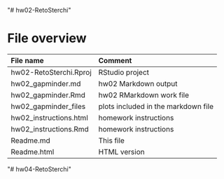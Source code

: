 "# hw02-RetoSterchi" 

# File overview

| File name | Comment |
|:---|:---|
| hw02-RetoSterchi.Rproj | RStudio project |
| hw02_gapminder.md | hw02 Markdown output |
| hw02_gapminder.Rmd | hw02 RMarkdown work file |
| hw02_gapminder_files | plots included in the markdown file |
| hw02_instructions.html | homework instructions |
| hw02_instructions.Rmd | homework instructions |
| Readme.md | This file |
| Readme.html | HTML version |
"# hw04-RetoSterchi" 
